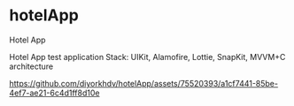 # hotelApp
Hotel App

Hotel App test application Stack: UIKit, Alamofire, Lottie, SnapKit, MVVM+C architecture






https://github.com/diyorkhdv/hotelApp/assets/75520393/a1cf7441-85be-4ef7-ae21-6c4d1ff8d10e


